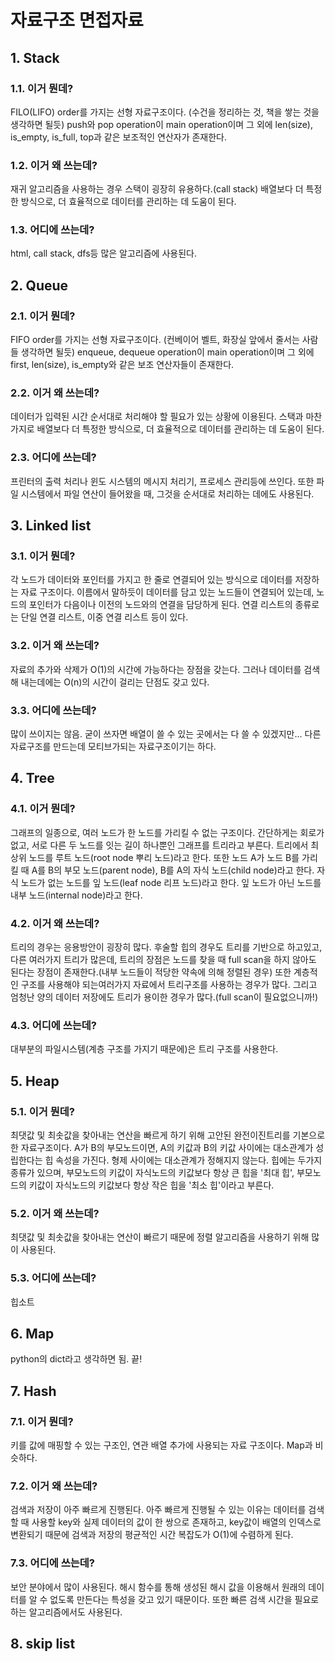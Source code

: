 # 자료구조 면접자료


## 1. Stack
### 1.1. 이거 뭔데?
FILO(LIFO) order를 가지는 선형 자료구조이다. (수건을 정리하는 것, 책을 쌓는 것을 생각하면 될듯) push와 pop operation이 main operation이며 그 외에 len(size), is_empty, is_full, top과 같은 보조적인 연산자가 존재한다.
### 1.2. 이거 왜 쓰는데?
재귀 알고리즘을 사용하는 경우 스택이 굉장히 유용하다.(call stack) 배열보다 더 특정한 방식으로, 더 효율적으로 데이터를 관리하는 데 도움이 된다.
### 1.3. 어디에 쓰는데?
html, call stack, dfs등 많은 알고리즘에 사용된다.


## 2. Queue
### 2.1. 이거 뭔데?
FIFO order를 가지는 선형 자료구조이다. (컨베이어 벨트, 화장실 앞에서 줄서는 사람들 생각하면 될듯) enqueue, dequeue operation이 main operation이며 그 외에 first, len(size), is_empty와 같은 보조 연산자들이 존재한다.
### 2.2. 이거 왜 쓰는데? 
데이터가 입력된 시간 순서대로 처리해야 할 필요가 있는 상황에 이용된다. 스택과 마찬가지로 배열보다 더 특정한 방식으로, 더 효율적으로 데이터를 관리하는 데 도움이 된다.
### 2.3. 어디에 쓰는데?
프린터의 출력 처리나 윈도 시스템의 메시지 처리기, 프로세스 관리등에 쓰인다. 또한 파일 시스템에서 파일 연산이 들어왔을 때, 그것을 순서대로 처리하는 데에도 사용된다.


## 3. Linked list
### 3.1. 이거 뭔데?
각 노드가 데이터와 포인터를 가지고 한 줄로 연결되어 있는 방식으로 데이터를 저장하는 자료 구조이다. 이름에서 말하듯이 데이터를 담고 있는 노드들이 연결되어 있는데, 노드의 포인터가 다음이나 이전의 노드와의 연결을 담당하게 된다. 연결 리스트의 종류로는 단일 연결 리스트, 이중 연결 리스트 등이 있다.
### 3.2. 이거 왜 쓰는데?
자료의 추가와 삭제가 O(1)의 시간에 가능하다는 장점을 갖는다. 그러나 데이터를 검색해 내는데에는 O(n)의 시간이 걸리는 단점도 갖고 있다.
### 3.3. 어디에 쓰는데?
많이 쓰이지는 않음. 굳이 쓰자면 배열이 쓸 수 있는 곳에서는 다 쓸 수 있겠지만... 다른 자료구조를 만드는데 모티브가되는 자료구조이기는 하다.


## 4. Tree
### 4.1. 이거 뭔데?
그래프의 일종으로, 여러 노드가 한 노드를 가리킬 수 없는 구조이다. 간단하게는 회로가 없고, 서로 다른 두 노드를 잇는 길이 하나뿐인 그래프를 트리라고 부른다. 트리에서 최상위 노드를 루트 노드(root node 뿌리 노드)라고 한다. 또한 노드 A가 노드 B를 가리킬 때 A를 B의 부모 노드(parent node), B를 A의 자식 노드(child node)라고 한다. 자식 노드가 없는 노드를 잎 노드(leaf node 리프 노드)라고 한다. 잎 노드가 아닌 노드를 내부 노드(internal node)라고 한다.
### 4.2. 이거 왜 쓰는데?
트리의 경우는 응용방안이 굉장히 많다. 후술할 힙의 경우도 트리를 기반으로 하고있고, 다른 여러가지 트리가 많은데, 트리의 장점은 노드를 찾을 때 full scan을 하지 않아도 된다는 장점이 존재한다.(내부 노드들이 적당한 약속에 의해 정렬된 경우) 또한 계층적인 구조를 사용해야 되는여러가지 자료에서 트리구조를 사용하는 경우가 많다. 그리고 엄청난 양의 데이터 저장에도 트리가 용이한 경우가 많다.(full scan이 필요없으니까!)
### 4.3. 어디에 쓰는데?
대부분의 파일시스템(계층 구조를 가지기 때문에)은 트리 구조를 사용한다.


## 5. Heap
### 5.1. 이거 뭔데?
최댓값 및 최솟값을 찾아내는 연산을 빠르게 하기 위해 고안된 완전이진트리를 기본으로 한 자료구조이다. A가 B의 부모노드이면, A의 키값과 B의 키값 사이에는 대소관계가 성립한다는 힙 속성을 가진다. 형제 사이에는 대소관계가 정해지지 않는다. 힙에는 두가지 종류가 있으며, 부모노드의 키값이 자식노드의 키값보다 항상 큰 힙을 '최대 힙', 부모노드의 키값이 자식노드의 키값보다 항상 작은 힙을 '최소 힙'이라고 부른다.
### 5.2. 이거 왜 쓰는데?
최댓값 및 최솟값을 찾아내는 연산이 빠르기 때문에 정렬 알고리즘을 사용하기 위해 많이 사용된다.
### 5.3. 어디에 쓰는데?
힙소트


## 6. Map
python의 dict라고 생각하면 됨. 끝!

## 7. Hash
### 7.1. 이거 뭔데?
키를 값에 매핑할 수 있는 구조인, 연관 배열 추가에 사용되는 자료 구조이다. Map과 비슷하다.
### 7.2. 이거 왜 쓰는데?
검색과 저장이 아주 빠르게 진행된다. 아주 빠르게 진행될 수 있는 이유는 데이터를 검색할 때 사용할 key와 실제 데이터의 값이 한 쌍으로 존재하고, key값이 배열의 인덱스로 변환되기 때문에 검색과 저장의 평균적인 시간 복잡도가 O(1)에 수렴하게 된다. 
### 7.3. 어디에 쓰는데?
보안 분야에서 많이 사용된다. 해시 함수를 통해 생성된 해시 값을 이용해서 원래의 데이터를 알 수 없도록 만든다는 특성을 갖고 있기 때문이다. 또한 빠른 검색 시간을 필요로 하는 알고리즘에서도 사용된다.

## 8. skip list
